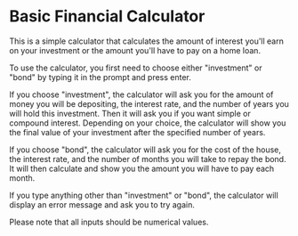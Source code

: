 # Basic Financial Calculator
This is a simple calculator that calculates the amount of interest you'll earn on your investment or the amount you'll have to pay on a home loan.

To use the calculator, you first need to choose either "investment" or "bond" by typing it in the prompt and press enter.

If you choose "investment", the calculator will ask you for the amount of money you will be depositing, the interest rate, and the number of years you will hold this investment. Then it will ask you if you want simple or compound interest. Depending on your choice, the calculator will show you the final value of your investment after the specified number of years.

If you choose "bond", the calculator will ask you for the cost of the house, the interest rate, and the number of months you will take to repay the bond. It will then calculate and show you the amount you will have to pay each month.

If you type anything other than "investment" or "bond", the calculator will display an error message and ask you to try again.

Please note that all inputs should be numerical values.

